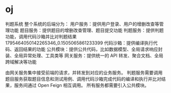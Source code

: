 # oj
判题系统
整个系统的后端分为：
用户服务：提供用户登录、用户的增删改查等管理功能
题目服务：提供题目的增删改查管理、题目提交功能
判题服务：提供判题功能，调用代码沙箱并比对判题结果1795464050142265346_0.1505065861233399
代码沙箱：提供编译执行代码、返回结果的功能
公共模块：提供公共代码，比如数据模型、全局请求响应封装、全局异常处理、工具类等
网关服务：提供统一的 API 转发、聚合文档、全局跨域解决等功能

由网关服务集中接受前端的请求，并转发到对应的业务服务。
判题服务需要调用题目服务获取题目信息和测试用例、调用代码沙箱完成代码的编译和执行并比对结果，服务间通过 Open Feign 相互调用。
所有服务都需要引入公共模块。

